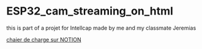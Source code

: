 # ESP32_cam_streaming_on_html

this is part of a projet for Intellcap made by me and my classmate Jeremias<br>

<a href="https://www.notion.so/projeto-INTELLCAP-8fc0aab3e8a24e9c8a9eb93412a3a829">chaier de charge sur NOTION</a>
